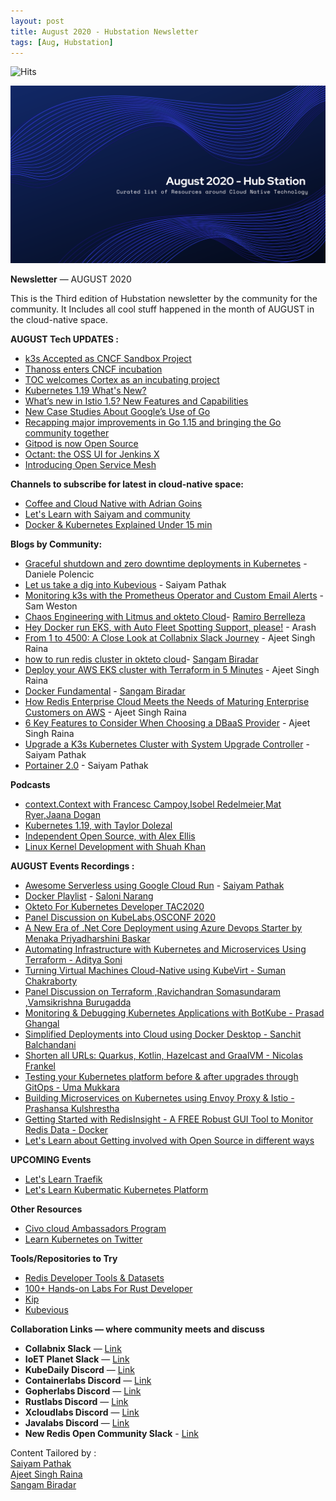 ```yaml
---
layout: post
title: August 2020 - Hubstation Newsletter 
tags: [Aug, Hubstation]
---
```


                            
![Hits](https://hitcounter.pythonanywhere.com/count/tag.svg?url=https%3A%2F%2Fhubstation.github.io%2Fnewsletter%2F2020%2F08%2F31%2FAugust.html)

![](https://raw.githubusercontent.com/Hubstation/newsletter/master/assets/img/august.png)

**Newsletter** — AUGUST 2020

This is the Third edition of Hubstation newsletter by the community for the community.
It Includes all cool stuff happened in the month of AUGUST in the cloud-native space.

**AUGUST Tech UPDATES :**
* [k3s Accepted as CNCF Sandbox Project](https://www.forbes.com/sites/janakirammsv/2020/08/28/why-is-the-open-source-community-excited-about-k3s-project-joining-cncf/#b0a87c143609)
* [Thanoss enters CNCF incubation](https://www.cncf.io/blog/2020/08/19/toc-approves-thanos-from-sandbox-to-incubation/)
* [TOC welcomes Cortex as an incubating project](https://www.cncf.io/blog/2020/08/20/toc-welcomes-cortex-as-an-incubating-project/)
* [Kubernetes 1.19 What's New?](https://kubernetes.io/blog/2020/08/26/kubernetes-release-1.19-accentuate-the-paw-sitive/)
* [What’s new in Istio 1.5? New Features and Capabilities](https://www.stackrox.com/post/2020/03/whats-new-in-istio-1.5-new-features-and-capabilities/)
* [ New Case Studies About Google’s Use of Go ](https://opensource.googleblog.com/2020/08/new-case-studies-about-googles-use-of-go.html)
* [ Recapping major improvements in Go 1.15 and bringing the Go community together](https://opensource.googleblog.com/2020/08/recapping-major-improvements-in-go-115.html)
* [Gitpod is now Open Source](https://www.gitpod.io/blog/opensource/)
* [Octant: the OSS UI for Jenkins X](https://jenkins-x.io/blog/2020/08/06/octant-jx/)
* [Introducing Open Service Mesh](https://openservicemesh.io/blog/introducing-open-service-mesh/)

**Channels to subscribe for latest in cloud-native space:**
* [Coffee and Cloud Native with Adrian Goins](https://www.youtube.com/adriangoins)
* [Let's Learn with Saiyam and community](https://youtube.com/saiyampathak)
* [Docker & Kubernetes Explained Under 15 min](https://www.youtube.com/playlist?list=PLy7NrYWoggjw0OMxUDIImjWQjM7qZWn_R)

**Blogs by Community:**
* [Graceful shutdown and zero downtime deployments in Kubernetes](https://learnk8s.io/graceful-shutdown) - Daniele Polencic
* [Let us take a dig into Kubevious](https://medium.com/@SaiyamPathak/let-us-take-a-dig-into-kubevious-66922aa322da) - Saiyam Pathak
* [Monitoring k3s with the Prometheus Operator and Custom Email Alerts](https://www.civo.com/learn/monitoring-k3s-with-the-prometheus-operator-and-custom-email-alerts) - Sam Weston
* [Chaos Engineering with Litmus and okteto Cloud](https://okteto.com/blog/chaos-engineering-with-litmus/)- [Ramiro Berrelleza](https://twitter.com/rberrelleza)
* [Hey Docker run EKS, with Auto Fleet Spotting Support, please!](https://blog.kubernauts.io/hey-docker-run-eks-with-auto-fleet-spotting-support-please-f91fcc80c60e) - Arash
* [From 1 to 4500: A Close Look at Collabnix Slack Journey](https://collabnix.com/from-1-to-4500-a-look-at-collabnix-slack-journey/) - Ajeet Singh Raina
* [how to run redis cluster in okteto cloud](https://medium.com/@sangambiradar/redis-cluster-on-okteto-cloud-abaf6d0db786)- [Sangam Biradar](https://twitter.com/BiradarSangam)
* [Deploy your AWS EKS cluster with Terraform in 5 Minutes](https://collabnix.com/deploy-your-aws-eks-cluster-with-terraform-in-5-minutes/) - Ajeet Singh Raina
* [Docker Fundamental](https://containerlabs.kubedaily.com/Docker/Overview/) - [Sangam Biradar](https://twitter.com/BiradarSangam)
* [How Redis Enterprise Cloud Meets the Needs of Maturing Enterprise Customers on AWS](https://redislabs.com/blog/top-5-reasons-to-choose-redis-enterprise-cloud-over-amazon-elasticache/) - Ajeet Singh Raina
* [6 Key Features to Consider When Choosing a DBaaS Provider](https://redislabs.com/blog/6-key-features-to-consider-when-choosing-a-dbaas-provider/) - Ajeet Singh Raina
* [Upgrade a K3s Kubernetes Cluster with System Upgrade Controller](https://rancher.com/blog/2020/upgrade-k3s-kubernetes-cluster-system-upgrade-controller) - Saiyam Pathak
* [Portainer 2.0](https://medium.com/@SaiyamPathak/portainer-2-0-7d5539e344f) - Saiyam Pathak

**Podcasts**

* [context.Context with Francesc Campoy,Isobel Redelmeier,Mat Ryer,Jaana Dogan](https://changelog.com/gotime/143)
* [Kubernetes 1.19, with Taylor Dolezal](https://kubernetespodcast.com/episode/118-kubernetes-1.19/)
* [Independent Open Source, with Alex Ellis](https://kubernetespodcast.com/episode/116-independent-open-source/)
* [Linux Kernel Development with Shuah Khan](https://softwareengineeringdaily.com/2019/03/14/linux-kernel-development-with-shuah-khan/)

**AUGUST Events Recordings :**
* [Awesome Serverless using Google Cloud Run](https://youtu.be/RYLDORG8aBw) - [Saiyam Pathak](https://twitter.com/saiyampathak)
* [Docker Playlist](https://youtu.be/nrBwWPGrF6w) - [Saloni Narang](https://twitter.com/I_saloni92)
* [Okteto For Kubernetes Developer TAC2020](https://youtu.be/v10MwTwol-E)
* [Panel Discussion on KubeLabs,OSCONF 2020](https://www.youtube.com/watch?v=o8cV6U_L_T4&t=131s) 
* [A New Era of .Net Core Deployment using Azure Devops Starter by Menaka Priyadharshini Baskar](https://www.youtube.com/watch?v=p511GU-w8Js&t=45s)
* [Automating Infrastructure with Kubernetes and Microservices Using Terraform - Aditya Soni](https://www.youtube.com/watch?v=3xFlnAyPkas&t=154s) 
* [Turning Virtual Machines Cloud-Native using KubeVirt - Suman Chakraborty](https://www.youtube.com/watch?v=CWHtkLr98XI&t=238s) 
* [Panel Discussion on Terraform ,Ravichandran Somasundaram ,Vamsikrishna Burugadda](https://www.youtube.com/watch?v=bRQlgS9rkZM&t=450s)
* [Monitoring & Debugging Kubernetes Applications with BotKube - Prasad Ghangal](https://www.youtube.com/watch?v=mZHxJjYNmKA&t=21s) 
* [Simplified Deployments into Cloud using Docker Desktop - Sanchit Balchandani](https://www.youtube.com/watch?v=8yHzEUg_mX4&t=49s) 
* [Shorten all URLs: Quarkus, Kotlin, Hazelcast and GraalVM - Nicolas Frankel](https://www.youtube.com/watch?v=rJ9erRb5Fg8&t=42s) 
* [Testing your Kubernetes platform before & after upgrades through GitOps - Uma Mukkara ](https://www.youtube.com/watch?v=m3BSZTw9iXA&t=75s) 
* [Building Microservices on Kubernetes using Envoy Proxy & Istio - Prashansa Kulshrestha ](https://www.youtube.com/watch?v=m4nfceVYssU&t=6s)
* [Getting Started with RedisInsight - A FREE Robust GUI Tool to Monitor Redis Data - Docker](https://www.youtube.com/watch?v=VqPdHngkz1I&t=558s)
* [Let's Learn about Getting involved with Open Source in different ways](https://youtu.be/y-BXs_MQA9Y) 

**UPCOMING Events**
* [Let's Learn Traefik](https://youtu.be/uUZ2RBZGZK4) 
* [Let's Learn Kubermatic Kubernetes Platform](https://youtu.be/4jvKSe1Lkv8) 

**Other Resources**
* [Civo cloud Ambassadors Program](https://www.civo.com/blog/announcing-ambassadors)
* [Learn Kubernetes on Twitter](https://twitter.com/danielepolencic/status/1298543151901155330?s=20)


**Tools/Repositories to Try**
* [Redis Developer Tools & Datasets](https://github.com/Redis-Developer/redis-datasets)
* [100+ Hands-on Labs For Rust Developer](https://rustlabs.kubedaily.com/Beginners/README.html)
* [Kip](https://github.com/elotl/kip)
* [Kubevious](https://github.com/kubevious/kubevious)

**Collaboration Links — where community meets and discuss**
* **Collabnix Slack** —
[Link](https://launchpass.com/collabnix)
* **IoET Planet Slack** —
[Link](https://join.slack.com/t/ioetplanet/shared_invite/zt-ew8vjlht-PrkfyVf7ElopQ~6gt9d8PA)
* **KubeDaily Discord** — [Link](https://discord.gg/rEvr7vq)
* **Containerlabs Discord** — [Link](https://discord.gg/rEvr7vq)
* **Gopherlabs Discord** — [Link](https://discord.gg/S3GtFvT)
* **Rustlabs Discord** — [Link](https://discord.gg/aU3yAmF)
* **Xcloudlabs Discord** — [Link](https://discord.gg/QEcu7yK)
* **Javalabs Discord** — [Link](https://discord.gg/UJjFhAE)
* **New Redis Open Community Slack** - [Link](https://launchpass.com/rediscommunity)


Content Tailored by :<br> [Saiyam Pathak](https://twitter.com/SaiyamPathak)<br>
[Ajeet Singh Raina](https://twitter.com/ajeetsraina)<br> [Sangam
Biradar](https://linktr.ee/sangambiradar)
